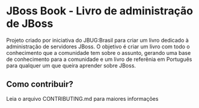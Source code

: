 JBoss Book - Livro de administração de JBoss
============================================

Projeto criado por iniciativa do JBUG:Brasil para criar um livro
dedicado à administração de servidores JBoss. O objetivo é criar um
livro com todo o conhecimento que a comunidade tem sobre o assunto,
gerando uma base de conhecimento para a comunidade e um livro de
referênia em Português para qualquer um que queira aprender sobre JBoss.

Como contribuir?
----------------

Leia o arquivo CONTRIBUTING.md para maiores informações
